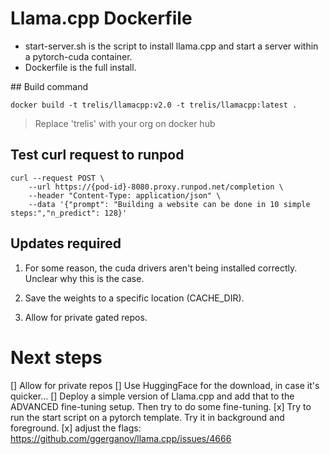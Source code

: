 # Llama.cpp Dockerfile

- start-server.sh is the script to install llama.cpp and start a server within a pytorch-cuda container.
- Dockerfile is the full install.

## Build command
```
docker build -t trelis/llamacpp:v2.0 -t trelis/llamacpp:latest .
```

> Replace 'trelis' with your org on docker hub

## Test curl request to runpod
```
curl --request POST \
    --url https://{pod-id}-8080.proxy.runpod.net/completion \
    --header "Content-Type: application/json" \
    --data '{"prompt": "Building a website can be done in 10 simple steps:","n_predict": 128}'
```

## Updates required
1. For some reason, the cuda drivers aren't being installed correctly. Unclear why this is the case.

1. Save the weights to a specific location (CACHE_DIR).
1. Allow for private gated repos.

# Next steps
[] Allow for private repos
[] Use HuggingFace for the download, in case it's quicker...
[] Deploy a simple version of Llama.cpp and add that to the ADVANCED fine-tuning setup. Then try to do some fine-tuning.
[x] Try to run the start script on a pytorch template. Try it in background and foreground. 
[x] adjust the flags: https://github.com/ggerganov/llama.cpp/issues/4666